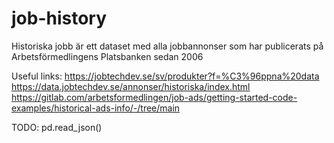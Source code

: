 # job-history

Historiska jobb är ett dataset med alla jobbannonser som har publicerats på Arbetsförmedlingens Platsbanken sedan 2006

Useful links:
https://jobtechdev.se/sv/produkter?f=%C3%96ppna%20data
https://data.jobtechdev.se/annonser/historiska/index.html
https://gitlab.com/arbetsformedlingen/job-ads/getting-started-code-examples/historical-ads-info/-/tree/main

TODO:
pd.read_json()